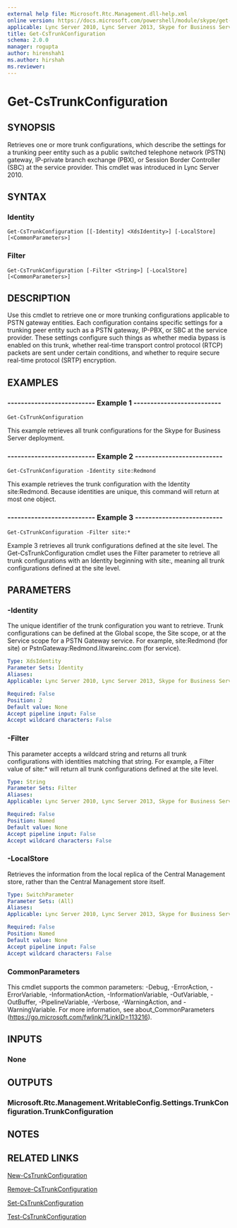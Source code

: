 ```yaml
---
external help file: Microsoft.Rtc.Management.dll-help.xml
online version: https://docs.microsoft.com/powershell/module/skype/get-cstrunkconfiguration
applicable: Lync Server 2010, Lync Server 2013, Skype for Business Server 2015, Skype for Business Server 2019
title: Get-CsTrunkConfiguration
schema: 2.0.0
manager: rogupta
author: hirenshah1
ms.author: hirshah
ms.reviewer:
---
```


# Get-CsTrunkConfiguration

## SYNOPSIS
Retrieves one or more trunk configurations, which describe the settings for a trunking peer entity such as a public switched telephone network (PSTN) gateway, IP-private branch exchange (PBX), or Session Border Controller (SBC) at the service provider.
This cmdlet was introduced in Lync Server 2010.


## SYNTAX

### Identity
```
Get-CsTrunkConfiguration [[-Identity] <XdsIdentity>] [-LocalStore] [<CommonParameters>]
```

### Filter
```
Get-CsTrunkConfiguration [-Filter <String>] [-LocalStore] [<CommonParameters>]
```

## DESCRIPTION
Use this cmdlet to retrieve one or more trunking configurations applicable to PSTN gateway entities.
Each configuration contains specific settings for a trunking peer entity such as a PSTN gateway, IP-PBX, or SBC at the service provider.
These settings configure such things as whether media bypass is enabled on this trunk, whether real-time transport control protocol (RTCP) packets are sent under certain conditions, and whether to require secure real-time protocol (SRTP) encryption.


## EXAMPLES

### -------------------------- Example 1 --------------------------
```
Get-CsTrunkConfiguration
```

This example retrieves all trunk configurations for the Skype for Business Server deployment.

### -------------------------- Example 2 --------------------------
```
Get-CsTrunkConfiguration -Identity site:Redmond
```

This example retrieves the trunk configuration with the Identity site:Redmond.
Because identities are unique, this command will return at most one object.

### -------------------------- Example 3 --------------------------
```
Get-CsTrunkConfiguration -Filter site:*
```

Example 3 retrieves all trunk configurations defined at the site level.
The Get-CsTrunkConfiguration cmdlet uses the Filter parameter to retrieve all trunk configurations with an Identity beginning with site:, meaning all trunk configurations defined at the site level.


## PARAMETERS

### -Identity
The unique identifier of the trunk configuration you want to retrieve.
Trunk configurations can be defined at the Global scope, the Site scope, or at the Service scope for a PSTN Gateway service.
For example, site:Redmond (for site) or PstnGateway:Redmond.litwareinc.com (for service).

```yaml
Type: XdsIdentity
Parameter Sets: Identity
Aliases: 
Applicable: Lync Server 2010, Lync Server 2013, Skype for Business Server 2015, Skype for Business Server 2019

Required: False
Position: 2
Default value: None
Accept pipeline input: False
Accept wildcard characters: False
```

### -Filter
This parameter accepts a wildcard string and returns all trunk configurations with identities matching that string.
For example, a Filter value of site:* will return all trunk configurations defined at the site level.

```yaml
Type: String
Parameter Sets: Filter
Aliases: 
Applicable: Lync Server 2010, Lync Server 2013, Skype for Business Server 2015, Skype for Business Server 2019

Required: False
Position: Named
Default value: None
Accept pipeline input: False
Accept wildcard characters: False
```

### -LocalStore
Retrieves the information from the local replica of the Central Management store, rather than the Central Management store itself.

```yaml
Type: SwitchParameter
Parameter Sets: (All)
Aliases: 
Applicable: Lync Server 2010, Lync Server 2013, Skype for Business Server 2015, Skype for Business Server 2019

Required: False
Position: Named
Default value: None
Accept pipeline input: False
Accept wildcard characters: False
```

### CommonParameters
This cmdlet supports the common parameters: -Debug, -ErrorAction, -ErrorVariable, -InformationAction, -InformationVariable, -OutVariable, -OutBuffer, -PipelineVariable, -Verbose, -WarningAction, and -WarningVariable. For more information, see about_CommonParameters (https://go.microsoft.com/fwlink/?LinkID=113216).


## INPUTS

### None


## OUTPUTS

### Microsoft.Rtc.Management.WritableConfig.Settings.TrunkConfiguration.TrunkConfiguration


## NOTES


## RELATED LINKS

[New-CsTrunkConfiguration](New-CsTrunkConfiguration.md)

[Remove-CsTrunkConfiguration](Remove-CsTrunkConfiguration.md)

[Set-CsTrunkConfiguration](Set-CsTrunkConfiguration.md)

[Test-CsTrunkConfiguration](Test-CsTrunkConfiguration.md)

